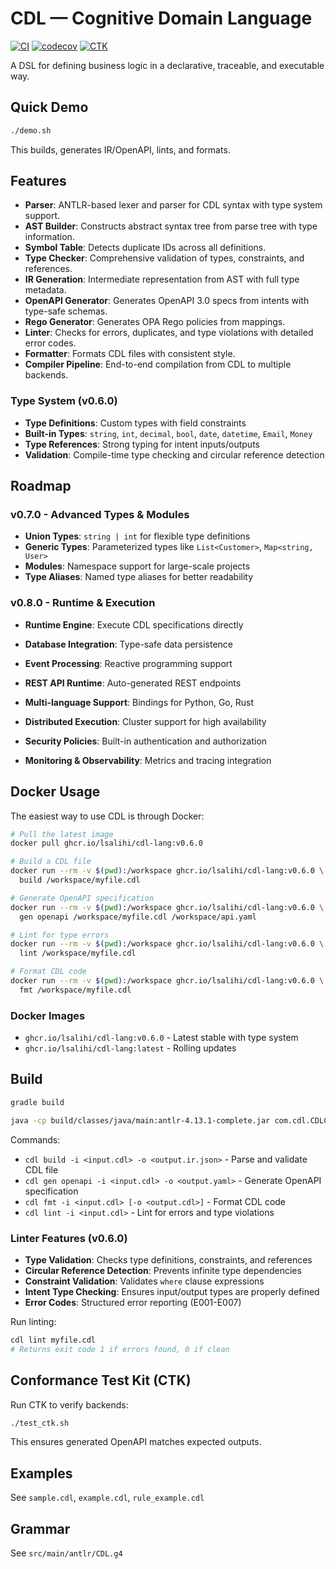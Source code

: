 # CDL — Cognitive Domain Language

[![CI](https://github.com/lsalihi/cdl-lang/actions/workflows/ci.yml/badge.svg)](https://github.com/lsalihi/cdl-lang/actions/workflows/ci.yml)
[![codecov](https://codecov.io/gh/lsalihi/cdl-lang/branch/main/graph/badge.svg)](https://codecov.io/gh/lsalihi/cdl-lang)
[![CTK](https://img.shields.io/badge/CTK-10%20tests-passing)](https://github.com/lsalihi/cdl-lang/tree/main/ctk)

A DSL for defining business logic in a declarative, traceable, and executable way.

## Quick Demo

```bash
./demo.sh
```

This builds, generates IR/OpenAPI, lints, and formats.

## Features

- **Parser**: ANTLR-based lexer and parser for CDL syntax with type system support.
- **AST Builder**: Constructs abstract syntax tree from parse tree with type information.
- **Symbol Table**: Detects duplicate IDs across all definitions.
- **Type Checker**: Comprehensive validation of types, constraints, and references.
- **IR Generation**: Intermediate representation from AST with full type metadata.
- **OpenAPI Generator**: Generates OpenAPI 3.0 specs from intents with type-safe schemas.
- **Rego Generator**: Generates OPA Rego policies from mappings.
- **Linter**: Checks for errors, duplicates, and type violations with detailed error codes.
- **Formatter**: Formats CDL files with consistent style.
- **Compiler Pipeline**: End-to-end compilation from CDL to multiple backends.

### Type System (v0.6.0)
- **Type Definitions**: Custom types with field constraints
- **Built-in Types**: `string`, `int`, `decimal`, `bool`, `date`, `datetime`, `Email`, `Money`
- **Type References**: Strong typing for intent inputs/outputs
- **Validation**: Compile-time type checking and circular reference detection

## Roadmap

### v0.7.0 - Advanced Types & Modules
- **Union Types**: `string | int` for flexible type definitions
- **Generic Types**: Parameterized types like `List<Customer>`, `Map<string, User>`
- **Modules**: Namespace support for large-scale projects
- **Type Aliases**: Named type aliases for better readability

### v0.8.0 - Runtime & Execution
- **Runtime Engine**: Execute CDL specifications directly
- **Database Integration**: Type-safe data persistence
- **Event Processing**: Reactive programming support
- **REST API Runtime**: Auto-generated REST endpoints

- **Multi-language Support**: Bindings for Python, Go, Rust
- **Distributed Execution**: Cluster support for high availability
- **Security Policies**: Built-in authentication and authorization
- **Monitoring & Observability**: Metrics and tracing integration

## Docker Usage

The easiest way to use CDL is through Docker:

```bash
# Pull the latest image
docker pull ghcr.io/lsalihi/cdl-lang:v0.6.0

# Build a CDL file
docker run --rm -v $(pwd):/workspace ghcr.io/lsalihi/cdl-lang:v0.6.0 \
  build /workspace/myfile.cdl

# Generate OpenAPI specification
docker run --rm -v $(pwd):/workspace ghcr.io/lsalihi/cdl-lang:v0.6.0 \
  gen openapi /workspace/myfile.cdl /workspace/api.yaml

# Lint for type errors
docker run --rm -v $(pwd):/workspace ghcr.io/lsalihi/cdl-lang:v0.6.0 \
  lint /workspace/myfile.cdl

# Format CDL code
docker run --rm -v $(pwd):/workspace ghcr.io/lsalihi/cdl-lang:v0.6.0 \
  fmt /workspace/myfile.cdl
```

### Docker Images
- `ghcr.io/lsalihi/cdl-lang:v0.6.0` - Latest stable with type system
- `ghcr.io/lsalihi/cdl-lang:latest` - Rolling updates

## Build

```bash
gradle build
```

```bash
java -cp build/classes/java/main:antlr-4.13.1-complete.jar com.cdl.CDLCLI <command>
```

Commands:
- `cdl build -i <input.cdl> -o <output.ir.json>` - Parse and validate CDL file
- `cdl gen openapi -i <input.cdl> -o <output.yaml>` - Generate OpenAPI specification
- `cdl fmt -i <input.cdl> [-o <output.cdl>]` - Format CDL code
- `cdl lint -i <input.cdl>` - Lint for errors and type violations

### Linter Features (v0.6.0)
- **Type Validation**: Checks type definitions, constraints, and references
- **Circular Reference Detection**: Prevents infinite type dependencies
- **Constraint Validation**: Validates `where` clause expressions
- **Intent Type Checking**: Ensures input/output types are properly defined
- **Error Codes**: Structured error reporting (E001-E007)

Run linting:
```bash
cdl lint myfile.cdl
# Returns exit code 1 if errors found, 0 if clean
```

## Conformance Test Kit (CTK)

Run CTK to verify backends:

```bash
./test_ctk.sh
```

This ensures generated OpenAPI matches expected outputs.

## Examples

See `sample.cdl`, `example.cdl`, `rule_example.cdl`

## Grammar

See `src/main/antlr/CDL.g4`
